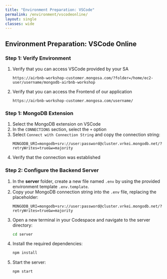 ```yaml
---
title: "Environment Preparation: VSCode"
permalink: /environment/vscodeonline/
layout: single
classes: wide
---
```


## Environment Preparation: VSCode Online

### Step 1: Verify Environment
1. Verify that you can access VSCode provided by your SA
   ```
   https://airbnb-workshop-customer.mongosa.com/?folder=/home/ec2-user/username/mongodb-airbnb-workshop
   ```
2. Verify that you can access the Frontend of our application
   ```
   https://airbnb-workshop-customer.mongosa.com/username/
   ```

### Step 1: MongoDB Extension
1. Select the MongoDB extension on VSCode
2. In the `CONNECTIONS` section, select the `+` option
3. Select `Connect with Connection String` and copy the connection string:
   ```
   MONGODB_URI=mongodb+srv://user:password@cluster.vrkei.mongodb.net/?retryWrites=true&w=majority
   ```
4. Verify that the connection was established

### Step 2: Configure the Backend Server
1. In the **server** folder, create a new file named `.env` by using the provided environment template `.env.template`.
2. Copy your MongoDB connection string into the `.env` file, replacing the placeholder:
   ```
   MONGODB_URI=mongodb+srv://user:password@cluster.vrkei.mongodb.net/?retryWrites=true&w=majority
   ```
3. Open a new terminal in your Codespace and navigate to the server directory:
   ```bash
   cd server
   ```
4. Install the required dependencies:
   ```bash
   npm install
   ```
5. Start the server:
   ```bash
   npm start
   ```

